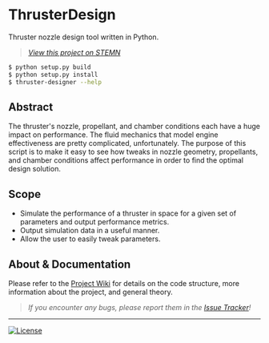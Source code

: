 # ThrusterDesign
Thruster nozzle design tool written in Python.

> *[View this project on STEMN](http://stemn.com/projects/thruster-design-tool)*

```bash
$ python setup.py build
$ python setup.py install
$ thruster-designer --help
```

## Abstract
The thruster's nozzle, propellant, and chamber conditions each have a huge impact on performance. The fluid mechanics that model engine effectiveness are pretty complicated, unfortunately. The purpose of this script is to make it easy to see how tweaks in nozzle geometry, propellants, and chamber conditions affect performance in order to find the optimal design solution.

## Scope
* Simulate the performance of a thruster in space for a given set of parameters and output performance metrics.
* Output simulation data in a useful manner.
* Allow the user to easily tweak parameters.

## About & Documentation
Please refer to the [Project Wiki](https://github.com/runphilrun/ThrusterDesign/wiki) for details on the code structure, more information about the project, and general theory.

> *If you encounter any bugs, please report them in the [Issue Tracker](https://github.com/runphilrun/ThrusterDesign/issues)!*

***
[![License](https://img.shields.io/github/license/runphilrun/ThrusterDesign.svg?style=flat-square)](https://github.com/runphilrun/ThrusterDesign/blob/master/LICENSE.md)
